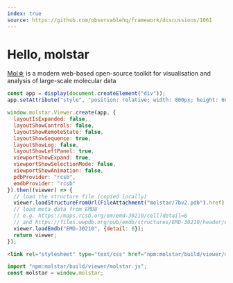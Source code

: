 ```yaml
---
index: true
source: https://github.com/observablehq/framework/discussions/1061
---
```


# Hello, molstar

[Mol&star;](https://molstar.org/) is a modern web-based open-source toolkit for visualisation and analysis of large-scale molecular data

```js echo
const app = display(document.createElement("div"));
app.setAttribute("style", "position: relative; width: 800px; height: 600px;");

window.molstar.Viewer.create(app, {
  layoutIsExpanded: false,
  layoutShowControls: false,
  layoutShowRemoteState: false,
  layoutShowSequence: true,
  layoutShowLog: false,
  layoutShowLeftPanel: true,
  viewportShowExpand: true,
  viewportShowSelectionMode: false,
  viewportShowAnimation: false,
  pdbProvider: "rcsb",
  emdbProvider: "rcsb"
}).then((viewer) => {
  // load the structure file (copied locally)
  viewer.loadStructureFromUrl(FileAttachment("molstar/7bv2.pdb").href);
  // load meta data from EMDB
  // e.g. https://maps.rcsb.org/em/emd-30210/cell?detail=6
  // and https://files.wwpdb.org/pub/emdb/structures/EMD-30210/header/emd-30210.xml
  viewer.loadEmdb("EMD-30210", {detail: 6});
  return viewer;
});
```

```html echo
<link rel="stylesheet" type="text/css" href="npm:molstar/build/viewer/molstar.css">
```

```js echo
import "npm:molstar/build/viewer/molstar.js";
const molstar = window.molstar;
```
